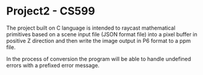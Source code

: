 # Project2 - CS599

The project built on C language is intended to raycast mathematical primitives based on a scene input file (JSON format file)
into a pixel buffer in positive Z direction and then write the image output in P6 format to a ppm file. 

In the process of conversion the program will be able to handle undefined errors with a prefixed error message. 

